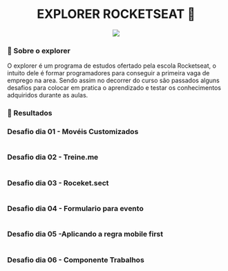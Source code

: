 <h1 align="center">
EXPLORER ROCKETSEAT 🚀
</h1>
<p align="center">
<a target="_blank" rel="noopener noreferrer" href="https://camo.githubusercontent.com/66fe19848b26f90cf13a99b798f742a9e7809b27/68747470733a2f2f696d672e736869656c64732e696f2f62616467652f746563682d66726f6e742d2d656e642d627269676874677265656e"><img src="https://camo.githubusercontent.com/66fe19848b26f90cf13a99b798f742a9e7809b27/68747470733a2f2f696d672e736869656c64732e696f2f62616467652f746563682d66726f6e742d2d656e642d627269676874677265656e" data-canonical-src="https://img.shields.io/badge/tech-front--end-brightgreen" style="max-width:100%;"></a>
  
  ### 🧐 Sobre o explorer
  
  O explorer é um programa de estudos ofertado pela escola Rocketseat, o intuito dele é formar programadores para conseguir a primeira vaga de emprego na area. Sendo assim no decorrer do curso são passados alguns desafios para colocar em pratica o aprendizado e testar os conhecimentos adquiridos durante as aulas.


  
  ### 🎉 Resultados

### Desafio dia 01 - Movéis Customizados 
<img alt="" src="https://ik.imagekit.io/atnyozbx9v/DESAFIO01_ouKsxODtp.PNG?ik-sdk-version=javascript-1.4.3&updatedAt=1649868026509">
  
  ### Desafio dia 02 - Treine.me
<img alt="" src="https://ik.imagekit.io/atnyozbx9v/DESAFIO02_TTu-GhYrC.PNG?ik-sdk-version=javascript-1.4.3&updatedAt=1649868026530">
  
   ### Desafio dia 03 - Roceket.sect
<img alt="" src="https://ik.imagekit.io/atnyozbx9v/DESAFIO03_kN9cbN1v0.PNG?ik-sdk-version=javascript-1.4.3&updatedAt=1649868026685">

  
   ### Desafio dia 04 - Formulario para evento
<img alt="" src="https://ik.imagekit.io/atnyozbx9v/desafio4_QAWY3Lg3e.PNG?ik-sdk-version=javascript-1.4.3&updatedAt=1650504716936">
  
  ### Desafio dia 05 -Aplicando a regra mobile first
<img alt="" src="https://ik.imagekit.io/atnyozbx9v/smartmockups_l29btl07_Kdf-brb7I.jpg?ik-sdk-version=javascript-1.4.3&updatedAt=1650565093845">
  
  ### Desafio dia 06 - Componente Trabalhos
<img alt="" src="https://ik.imagekit.io/atnyozbx9v/trabalhos_slCiZuBms9.PNG?ik-sdk-version=javascript-1.4.3&updatedAt=1650819228444">
